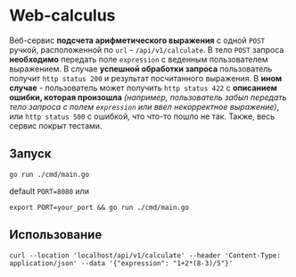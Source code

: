 # Web-calculus

Веб-сервис **подсчета арифметического выражения** с одной `POST` ручкой, расположенной по `url` - `/api/v1/calculate`. В тело `POST` запроса **необходимо** передать поле `expression` с веденным пользователем выражением. В случае **успешной обработки запроса** пользователь получит `http status 200` и результат посчитанного выражения. В **ином случае** - пользователь может получить `http status 422` с **описанием ошибки, которая произошла** *(например, пользователь забыл передать тело запроса с полем `expression` или ввел некорректное выражение)*, или `http status 500` с ошибкой, что что-то пошло не так.
Также, весь сервис покрыт тестами.

## Запуск

```
go run ./cmd/main.go
```
default `PORT=8080` или
```
export PORT=your_port && go run ./cmd/main.go
```

## Использование

```
curl --location 'localhost/api/v1/calculate' --header 'Content-Type: application/json' --data '{"expression": "1+2*(8-3)/5"}'
```
